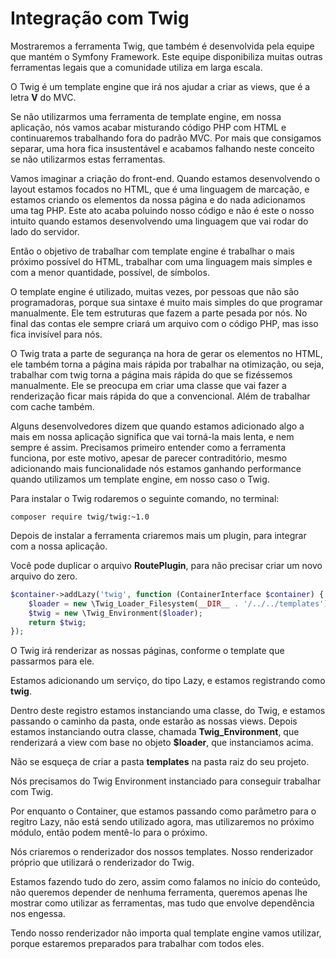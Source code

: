 # Integração com Twig

Mostraremos a ferramenta Twig, que também é desenvolvida pela equipe que mantém o Symfony Framework. Este equipe disponibiliza muitas outras ferramentas legais que a comunidade utiliza em larga escala.

O Twig é um template engine que irá nos ajudar a criar as views, que é a letra **V** do MVC.

Se não utilizarmos uma ferramenta de template engine, em nossa aplicação, nós vamos acabar misturando código PHP com HTML e continuaremos trabalhando fora do padrão MVC. Por mais que consigamos separar, uma hora fica insustentável e acabamos falhando neste conceito se não utilizarmos estas ferramentas.

Vamos imaginar a criação do front-end. Quando estamos desenvolvendo o layout estamos focados no HTML, que é uma linguagem de marcação, e estamos criando os elementos da nossa página e do nada adicionamos uma tag PHP. Este ato acaba poluindo nosso código e não é este o nosso intuito quando estamos desenvolvendo uma linguagem que vai rodar do lado do servidor.

Então o objetivo de trabalhar com template engine é trabalhar o mais próximo possível do HTML, trabalhar com uma linguagem mais simples e com a menor quantidade, possível, de símbolos.

O template engine é utilizado, muitas vezes, por pessoas que não são programadoras, porque sua sintaxe é muito mais simples do que programar manualmente. Ele tem estruturas que fazem a parte pesada por nós. No final das contas ele sempre criará um arquivo com o código PHP, mas isso fica invisível para nós.

O Twig trata a parte de segurança na hora de gerar os elementos no HTML, ele também torna a página mais rápida por trabalhar na otimização, ou seja, trabalhar com twig torna a página mais rápida do que se fizéssemos manualmente. Ele se preocupa em criar uma classe que vai fazer a renderização ficar mais rápida do que a convencional. Além de trabalhar com cache também.

Alguns desenvolvedores dizem que quando estamos adicionado algo a mais em nossa aplicação significa que vai torná-la mais lenta, e nem sempre é assim. Precisamos primeiro entender como a ferramenta funciona, por este motivo, apesar de parecer contraditório, mesmo adicionando mais funcionalidade nós estamos ganhando performance quando utilizamos um template engine, em nosso caso o Twig.

Para instalar o Twig rodaremos o seguinte comando, no terminal:

`composer require twig/twig:~1.0`

Depois de instalar a ferramenta criaremos mais um plugin, para integrar com a nossa aplicação.

Você pode duplicar o arquivo **RoutePlugin**, para não precisar criar um novo arquivo do zero.

```php
$container->addLazy('twig', function (ContainerInterface $container) {
    $loader = new \Twig_Loader_Filesystem(__DIR__ . '/../../templates');
    $twig = new \Twig_Environment($loader);
    return $twig;
});
```

O Twig irá renderizar as nossas páginas, conforme o template que passarmos para ele.

Estamos adicionando um serviço, do tipo Lazy, e estamos registrando como **twig**.

Dentro deste registro estamos instanciando uma classe, do Twig, e estamos passando o caminho da pasta, onde estarão as nossas views. Depois estamos instanciando outra classe, chamada **Twig_Environment**, que renderizará a view com base no objeto **$loader**, que instanciamos acima.

Não se esqueça de criar a pasta **templates** na pasta raiz do seu projeto.

Nós precisamos do Twig Environment instanciado para conseguir trabalhar com Twig.

Por enquanto o Container, que estamos passando como parâmetro para o regitro Lazy, não está sendo utilizado agora, mas utilizaremos no próximo módulo, então podem mentê-lo para o próximo.

Nós criaremos o renderizador dos nossos templates. Nosso renderizador próprio que utilizará o renderizador do Twig.

Estamos fazendo tudo do zero, assim como falamos no início do conteúdo, não queremos depender de nenhuma ferramenta, queremos apenas lhe mostrar como utilizar as ferramentas, mas tudo que envolve dependência nos engessa.

Tendo nosso renderizador não importa qual template engine vamos utilizar, porque estaremos preparados para trabalhar com todos eles.
